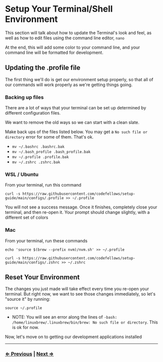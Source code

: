 # Setup Your Terminal/Shell Environment

This section will talk about how to update the Terminal's look and feel, as well as how to edit files using the command line editor, `nano`

At the end, this will add some color to your command line, and your command line will be formatted for development.

## Updating the .profile file

The first thing we'll do is get our environment setup properly, so that all of our commands will work properly as we're getting things going.

### Backing up files

There are a lot of ways that your terminal can be set up determined by different configuration files.

We want to remove the old ways so we can start with a clean slate.

Make back ups of the files listed below. You may get a `No such file or directory` error for some of them. That's ok.

- `mv ~/.bashrc .bashrc.bak`
- `mv ~/.bash_profile .bash_profile.bak`
- `mv ~/.profile .profile.bak`
- `mv ~/.zshrc .zshrc.bak`

### WSL / Ubuntu

From your terminal, run this command

`curl -s https://raw.githubusercontent.com/codefellows/setup-guide/main/configs/.profile >> ~/.profile`

You will not see a success message. Once it finishes, completely close your terminal, and then re-open it. Your prompt should change slightly, with a different set of colors

### Mac

From your terminal, run these commands

`echo 'source $(brew --prefix nvm)/nvm.sh' >> ~/.profile`

`curl -s https://raw.githubusercontent.com/codefellows/setup-guide/main/configs/.zshrc >> ~/.zshrc`

## Reset Your Environment

The changes you just made will take effect every time you re-open your terminal. But right now, we want to see those changes immediately, so let's "source it" by running:

`source ~/.profile`

- NOTE: You will see an error along the lines of `-bash: /home/linuxbrew/.linuxbrew/bin/brew: No such file or directory`.  This is ok for now.

Now, let's move on to getting our development applications installed

---

### [⇐ Previous](./README.md) | [Next ⇒](./2-apt.md)
